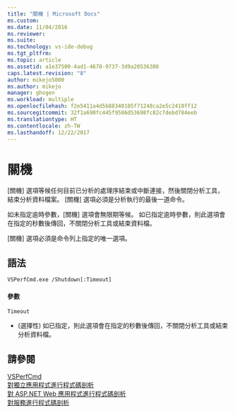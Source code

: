 ```yaml
---
title: "關機 | Microsoft Docs"
ms.custom: 
ms.date: 11/04/2016
ms.reviewer: 
ms.suite: 
ms.technology: vs-ide-debug
ms.tgt_pltfrm: 
ms.topic: article
ms.assetid: a1e37500-4ad1-4670-9737-3d9a20536386
caps.latest.revision: "8"
author: mikejo5000
ms.author: mikejo
manager: ghogen
ms.workload: multiple
ms.openlocfilehash: f2e5411a4d5b88340105f71248ca2e5c2410ff12
ms.sourcegitcommit: 32f1a690fc445f9586d53698fc82c7debd784eeb
ms.translationtype: HT
ms.contentlocale: zh-TW
ms.lasthandoff: 12/22/2017
---
```

# <a name="shutdown"></a>關機
[關機] 選項等候任何目前已分析的處理序結束或中斷連接，然後關閉分析工具，結束分析資料檔案。 [關機] 選項必須是分析執行的最後一道命令。  
  
 如未指定逾時參數，[關機] 選項會無限期等候。 如已指定逾時參數，則此選項會在指定的秒數後傳回，不關閉分析工具或結束資料檔。  
  
 [關機] 選項必須是命令列上指定的唯一選項。  
  
## <a name="syntax"></a>語法  
  
```  
VSPerfCmd.exe /Shutdown[:Timeout]  
```  
  
#### <a name="parameters"></a>參數  
 `Timeout`  
 -   (選擇性) 如已指定，則此選項會在指定的秒數後傳回，不關閉分析工具或結束分析資料檔。  
  
## <a name="see-also"></a>請參閱  
 [VSPerfCmd](../profiling/vsperfcmd.md)   
 [對獨立應用程式進行程式碼剖析](../profiling/command-line-profiling-of-stand-alone-applications.md)   
 [對 ASP.NET Web 應用程式進行程式碼剖析](../profiling/command-line-profiling-of-aspnet-web-applications.md)   
 [對服務進行程式碼剖析](../profiling/command-line-profiling-of-services.md)